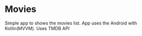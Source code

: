 # Movies
Simple app to shows the movies list. App uses the Android with Kotlin(MVVM). Uses TMDB API

